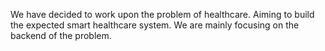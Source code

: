 
We have decided to work upon the problem of healthcare. Aiming to build the expected smart healthcare system.
We are mainly focusing on the backend of the problem.
